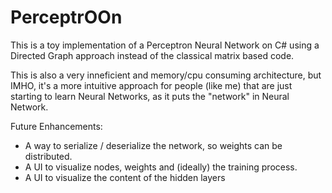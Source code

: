 # PerceptrOOn

This is a toy implementation of a Perceptron Neural Network on C# using a Directed Graph approach instead of the classical matrix based code.

This is also a very inneficient and memory/cpu consuming architecture, but IMHO, it's a more intuitive approach for people (like me) that are just starting to learn Neural Networks, as it puts the "network" in Neural Network.

Future Enhancements:

- A way to serialize / deserialize the network, so weights can be distributed. 
- A UI to visualize nodes, weights and (ideally) the training process.
- A UI to visualize the content of the hidden layers 

